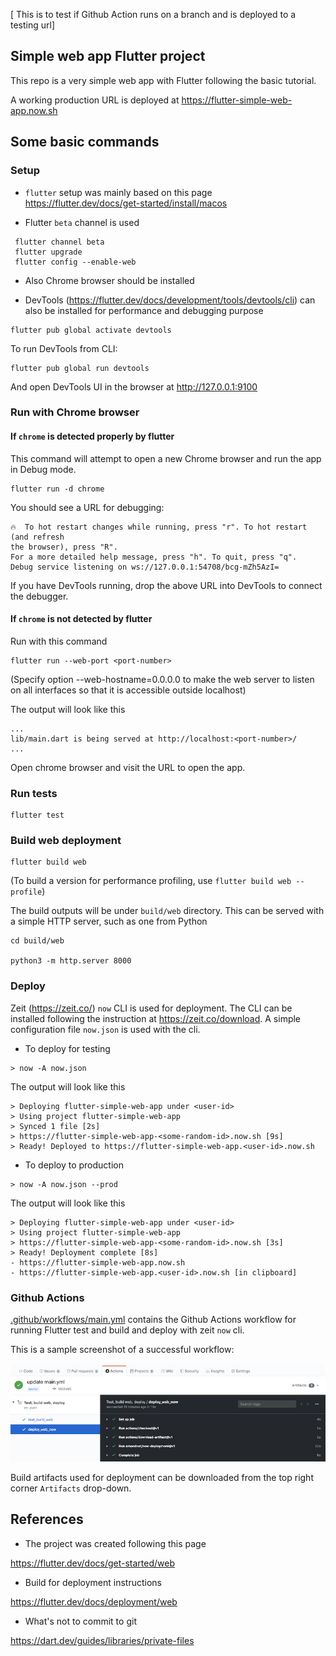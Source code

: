 [ This is to test if Github Action runs on a branch and is deployed to a testing url]


## Simple web app Flutter project

This repo is a very simple web app with Flutter following the basic tutorial.

A working production URL is deployed at https://flutter-simple-web-app.now.sh

## Some basic commands

### Setup

* `flutter` setup was mainly based on this page https://flutter.dev/docs/get-started/install/macos

* Flutter `beta` channel is used

```
 flutter channel beta
 flutter upgrade
 flutter config --enable-web
```

* Also Chrome browser should be installed

* DevTools (https://flutter.dev/docs/development/tools/devtools/cli)  can also be installed for performance and debugging purpose

```
flutter pub global activate devtools
```

To run DevTools from CLI:

```
flutter pub global run devtools 
```

And open DevTools UI in the browser at http://127.0.0.1:9100

### Run with Chrome browser

#### If `chrome` is detected properly by flutter
This command will attempt to open a new Chrome browser and run the app in Debug mode.

```
flutter run -d chrome
```

You should see a URL for debugging:

```
🔥  To hot restart changes while running, press "r". To hot restart (and refresh
the browser), press "R".
For a more detailed help message, press "h". To quit, press "q".
Debug service listening on ws://127.0.0.1:54708/bcg-mZh5AzI=
```

If you have DevTools running, drop the above URL into DevTools to connect the debugger.

#### If `chrome` is not detected by flutter

Run with this command 

```
flutter run --web-port <port-number>
```

(Specify option --web-hostname=0.0.0.0 to make the web server to listen on all interfaces so that it is accessible outside localhost)

The output will look like this

```
...
lib/main.dart is being served at http://localhost:<port-number>/
...
```

Open chrome browser and visit the URL to open the app.

### Run tests

```
flutter test
```


### Build web deployment

```
flutter build web
```

(To build a version for performance profiling, use `flutter build web --profile`)

The build outputs will be under `build/web` directory. This can be served with a simple HTTP server, such as one from Python

```
cd build/web

python3 -m http.server 8000
```

### Deploy

Zeit (https://zeit.co/) `now` CLI is used for deployment. The CLI can be installed following the instruction at https://zeit.co/download. A simple configuration file `now.json` is used with the cli.

* To deploy for testing
```
> now -A now.json
```

The output will look like this

```
> Deploying flutter-simple-web-app under <user-id>
> Using project flutter-simple-web-app
> Synced 1 file [2s]
> https://flutter-simple-web-app-<some-random-id>.now.sh [9s]
> Ready! Deployed to https://flutter-simple-web-app.<user-id>.now.sh 
```
* To deploy to production

```
> now -A now.json --prod
```

The output will look like this

```
> Deploying flutter-simple-web-app under <user-id>
> Using project flutter-simple-web-app
> https://flutter-simple-web-app-<some-random-id>.now.sh [3s]
> Ready! Deployment complete [8s]
- https://flutter-simple-web-app.now.sh
- https://flutter-simple-web-app.<user-id>.now.sh [in clipboard]
```


### Github Actions
[.github/workflows/main.yml](.github/workflows/main.yml) contains the Github Actions workflow for running Flutter test and build and deploy with zeit `now` cli. 

This is a sample screenshot of a successful workflow:

![](https://raw.githubusercontent.com/alext234/figs/master/flutter-simple-web-app/github-actions.png)

Build artifacts used for deployment can be downloaded from the top right corner `Artifacts` drop-down.


## References

* The project was created following this page

https://flutter.dev/docs/get-started/web

* Build for deployment instructions

https://flutter.dev/docs/deployment/web

* What's not to commit to git

https://dart.dev/guides/libraries/private-files
